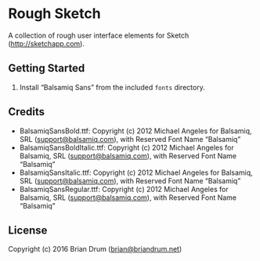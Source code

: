 # Rough Sketch

A collection of rough user interface elements for Sketch (http://sketchapp.com).

## Getting Started

1. Install “Balsamiq Sans” from the included `fonts` directory.

## Credits

- BalsamiqSansBold.ttf: Copyright (c) 2012 Michael Angeles for Balsamiq, SRL (support@balsamiq.com), with Reserved Font Name “Balsamiq”
- BalsamiqSansBoldItalic.ttf: Copyright (c) 2012 Michael Angeles for Balsamiq, SRL (support@balsamiq.com), with Reserved Font Name “Balsamiq”
- BalsamiqSansItalic.ttf: Copyright (c) 2012 Michael Angeles for Balsamiq, SRL (support@balsamiq.com), with Reserved Font Name “Balsamiq”
- BalsamiqSansRegular.ttf: Copyright (c) 2012 Michael Angeles for Balsamiq, SRL (support@balsamiq.com), with Reserved Font Name “Balsamiq”

## License

Copyright (c) 2016 Brian Drum (brian@briandrum.net)
